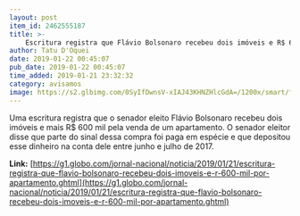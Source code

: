```yaml
---
layout: post
item_id: 2462555187
title: >-
    Escritura registra que Flávio Bolsonaro recebeu dois imóveis e R$ 600 mil por apartamento
author: Tatu D'Oquei
date: 2019-01-22 00:45:07
pub_date: 2019-01-22 00:45:07
time_added: 2019-01-21 23:32:32
category: avisamos
image: https://s2.glbimg.com/0SyIfDwnsV-xIAJ43KHNZHlcGdA=/1200x/smart/filters:cover():strip_icc()/s01.video.glbimg.com/x720/7317260.jpg
---
```


Uma escritura registra que o senador eleito Flávio Bolsonaro recebeu dois imóveis e mais R$ 600 mil pela venda de um apartamento. O senador eleitor disse que parte do sinal dessa compra foi paga em espécie e que depositou esse dinheiro na conta dele entre junho e julho de 2017.

**Link:** [https://g1.globo.com/jornal-nacional/noticia/2019/01/21/escritura-registra-que-flavio-bolsonaro-recebeu-dois-imoveis-e-r-600-mil-por-apartamento.ghtml](https://g1.globo.com/jornal-nacional/noticia/2019/01/21/escritura-registra-que-flavio-bolsonaro-recebeu-dois-imoveis-e-r-600-mil-por-apartamento.ghtml)

